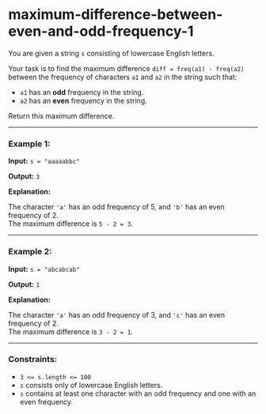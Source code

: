 # maximum-difference-between-even-and-odd-frequency-1

You are given a string `s` consisting of lowercase English letters.

Your task is to find the maximum difference `diff = freq(a1) - freq(a2)` between the frequency of characters `a1` and `a2` in the string such that:

- `a1` has an **odd** frequency in the string.
- `a2` has an **even** frequency in the string.

Return this maximum difference.

---

### Example 1:

**Input:** `s = "aaaaabbc"`

**Output:** `3`

**Explanation:**

The character `'a'` has an odd frequency of 5, and `'b'` has an even frequency of 2.  
The maximum difference is `5 - 2 = 3`.

---

### Example 2:

**Input:** `s = "abcabcab"`

**Output:** `1`

**Explanation:**

The character `'a'` has an odd frequency of 3, and `'c'` has an even frequency of 2.  
The maximum difference is `3 - 2 = 1`.

---

### Constraints:

- `3 <= s.length <= 100`
- `s` consists only of lowercase English letters.
- `s` contains at least one character with an odd frequency and one with an even frequency.
